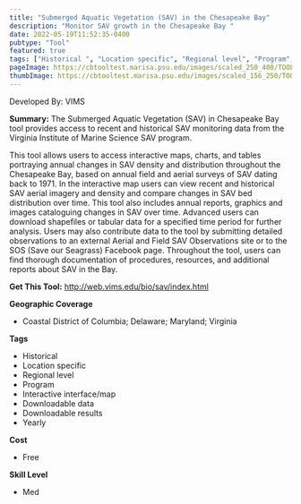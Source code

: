 ```yaml
---
title: "Submerged Aquatic Vegetation (SAV) in the Chesapeake Bay"
description: "Monitor SAV growth in the Chesapeake Bay "
date: 2022-05-19T11:52:35-0400
pubtype: "Tool"
featured: true
tags: ["Historical ", "Location specific", "Regional level", "Program", "Interactive interface/map", "Downloadable data", "Downloadable results", "Yearly"]
pageImage: https://cbtooltest.marisa.psu.edu/images/scaled_250_400/TOOLID_38.0_ScreenCapture-1.png
thumbImage: https://cbtooltest.marisa.psu.edu/images/scaled_156_250/TOOLID_38.0_ScreenCapture-1.png
---
```

Developed By: VIMS

**Summary:** The Submerged Aquatic Vegetation (SAV) in Chesapeake Bay tool provides access to recent and historical SAV monitoring data from the Virginia Institute of Marine Science SAV program. 

This tool allows users to access interactive maps, charts, and tables portraying annual changes in SAV density and distribution throughout the Chesapeake Bay, based on annual field and aerial surveys of SAV dating back to 1971. In the interactive map users can view recent and historical SAV aerial imagery and density and compare changes in SAV bed distribution over time. This tool also includes annual reports, graphics and images cataloguing changes in SAV over time. Advanced users can download shapefiles or tabular data for a specified time period for further analysis. Users may also contribute data to the tool by submitting detailed observations to an external Aerial and Field SAV Observations site or to the SOS (Save our Seagrass) Facebook page. Throughout the tool, users can find thorough documentation of procedures, resources, and additional reports about SAV in the Bay.

__**Get This Tool:**__ http://web.vims.edu/bio/sav/index.html

__**Geographic Coverage**__
- Coastal District of Columbia; Delaware; Maryland; Virginia

__**Tags**__
-  Historical 
-  Location specific
-  Regional level
-  Program
-  Interactive interface/map
-  Downloadable data
-  Downloadable results
-  Yearly

__**Cost**__
- Free

__**Skill Level**__
- Med
